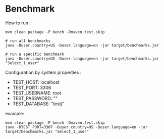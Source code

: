 # Benchmark

How to run : 
```script
mvn clean package -P bench -Dmaven.test.skip

# run all benchmarks
java -Duser.country=US -Duser.language=en -jar target/benchmarks.jar

# run a specific benchmark
java -Duser.country=US -Duser.language=en -jar target/benchmarks.jar "Select_1_user"
```

Configuration by system properties :
* TEST_HOST: localhost
* TEST_PORT: 3306
* TEST_USERNAME: root
* TEST_PASSWORD: ""
* TEST_DATABASE: "testj"

example: 
```script
mvn clean package -P bench -Dmaven.test.skip
java -DTEST_PORT=3307 -Duser.country=US -Duser.language=en -jar target/benchmarks.jar "Select_1_user"
```

